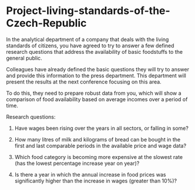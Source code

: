 # Project-living-standards-of-the-Czech-Republic

In the analytical department of a company that deals with the living standards of citizens, you have agreed to try to answer a few defined research questions that address the availability of basic foodstuffs to the general public. 

Colleagues have already defined the basic questions they will try to answer and provide this information to the press department. This department will present the results at the next conference focusing on this area.

To do this, they need to prepare robust data from you, which will show a comparison of food availability based on average incomes over a period of time.

Research questions:

1) Have wages been rising over the years in all sectors, or falling in some?

2) How many litres of milk and kilograms of bread can be bought in the first and last comparable periods in the available price and wage data?

3) Which food category is becoming more expensive at the slowest rate (has the lowest percentage increase year on year)?

4) Is there a year in which the annual increase in food prices was significantly higher than the increase in wages (greater than 10%)?
